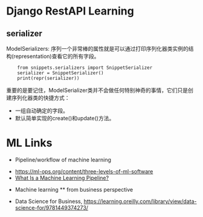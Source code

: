 
# Django RestAPI Learning

## serializer

ModelSerializers: 序列一个非常棒的属性就是可以通过打印序列化器类实例的结构(representation)查看它的所有字段。

        from snippets.serializers import SnippetSerializer
        serializer = SnippetSerializer()
        print(repr(serializer))

重要的是要记住，ModelSerializer类并不会做任何特别神奇的事情，它们只是创建序列化器类的快捷方式：
* 一组自动确定的字段。
* 默认简单实现的create()和update()方法。


# ML Links

* Pipeline/workflow of machine learning
- https://ml-ops.org/content/three-levels-of-ml-software
- [What Is a Machine Learning Pipeline?](https://valohai.com/machine-learning-pipeline/)



* Machine learning
** from business perspective
- Data Science for Business, https://learning.oreilly.com/library/view/data-science-for/9781449374273/
